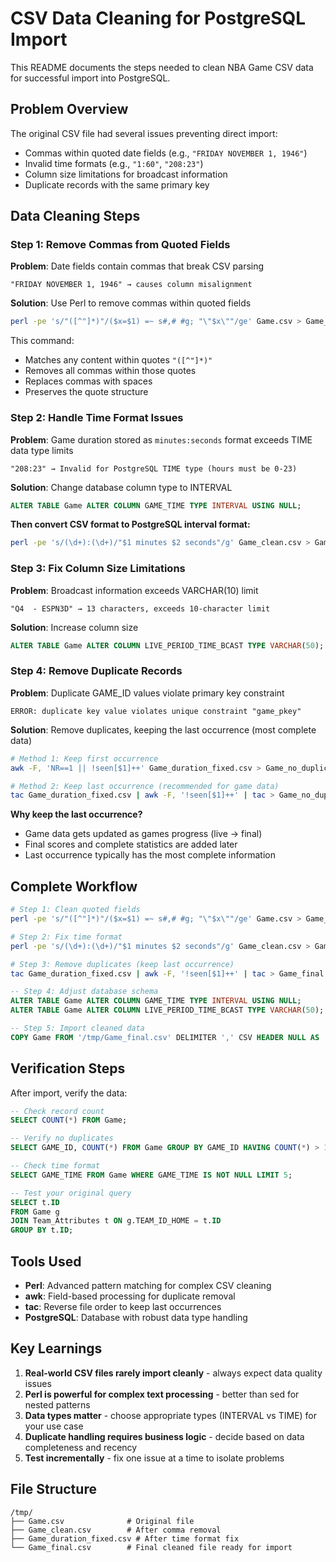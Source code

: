 # CSV Data Cleaning for PostgreSQL Import

This README documents the steps needed to clean NBA Game CSV data for successful import into PostgreSQL.

## Problem Overview

The original CSV file had several issues preventing direct import:
- Commas within quoted date fields (e.g., `"FRIDAY NOVEMBER 1, 1946"`)
- Invalid time formats (e.g., `"1:60"`, `"208:23"`) 
- Column size limitations for broadcast information
- Duplicate records with the same primary key

## Data Cleaning Steps

### Step 1: Remove Commas from Quoted Fields

**Problem**: Date fields contain commas that break CSV parsing
```
"FRIDAY NOVEMBER 1, 1946" → causes column misalignment
```

**Solution**: Use Perl to remove commas within quoted fields
```bash
perl -pe 's/"([^"]*)"/($x=$1) =~ s#,# #g; "\"$x\""/ge' Game.csv > Game_clean.csv
```

This command:
- Matches any content within quotes `"([^"]*)"`
- Removes all commas within those quotes
- Replaces commas with spaces
- Preserves the quote structure

### Step 2: Handle Time Format Issues

**Problem**: Game duration stored as `minutes:seconds` format exceeds TIME data type limits
```
"208:23" → Invalid for PostgreSQL TIME type (hours must be 0-23)
```

**Solution**: Change database column type to INTERVAL
```sql
ALTER TABLE Game ALTER COLUMN GAME_TIME TYPE INTERVAL USING NULL;
```

**Then convert CSV format to PostgreSQL interval format:**
```bash
perl -pe 's/(\d+):(\d+)/"$1 minutes $2 seconds"/g' Game_clean.csv > Game_duration_fixed.csv
```

### Step 3: Fix Column Size Limitations

**Problem**: Broadcast information exceeds VARCHAR(10) limit
```
"Q4  - ESPN3D" → 13 characters, exceeds 10-character limit
```

**Solution**: Increase column size
```sql
ALTER TABLE Game ALTER COLUMN LIVE_PERIOD_TIME_BCAST TYPE VARCHAR(50);
```

### Step 4: Remove Duplicate Records

**Problem**: Duplicate GAME_ID values violate primary key constraint
```
ERROR: duplicate key value violates unique constraint "game_pkey"
```

**Solution**: Remove duplicates, keeping the last occurrence (most complete data)
```bash
# Method 1: Keep first occurrence
awk -F, 'NR==1 || !seen[$1]++' Game_duration_fixed.csv > Game_no_duplicates.csv

# Method 2: Keep last occurrence (recommended for game data)
tac Game_duration_fixed.csv | awk -F, '!seen[$1]++' | tac > Game_no_duplicates.csv
```

**Why keep the last occurrence?**
- Game data gets updated as games progress (live → final)
- Final scores and complete statistics are added later
- Last occurrence typically has the most complete information

## Complete Workflow

```bash
# Step 1: Clean quoted fields
perl -pe 's/"([^"]*)"/($x=$1) =~ s#,# #g; "\"$x\""/ge' Game.csv > Game_clean.csv

# Step 2: Fix time format  
perl -pe 's/(\d+):(\d+)/"$1 minutes $2 seconds"/g' Game_clean.csv > Game_duration_fixed.csv

# Step 3: Remove duplicates (keep last occurrence)
tac Game_duration_fixed.csv | awk -F, '!seen[$1]++' | tac > Game_final.csv
```

```sql
-- Step 4: Adjust database schema
ALTER TABLE Game ALTER COLUMN GAME_TIME TYPE INTERVAL USING NULL;
ALTER TABLE Game ALTER COLUMN LIVE_PERIOD_TIME_BCAST TYPE VARCHAR(50);

-- Step 5: Import cleaned data
COPY Game FROM '/tmp/Game_final.csv' DELIMITER ',' CSV HEADER NULL AS '';
```

## Verification Steps

After import, verify the data:

```sql
-- Check record count
SELECT COUNT(*) FROM Game;

-- Verify no duplicates
SELECT GAME_ID, COUNT(*) FROM Game GROUP BY GAME_ID HAVING COUNT(*) > 1;

-- Check time format
SELECT GAME_TIME FROM Game WHERE GAME_TIME IS NOT NULL LIMIT 5;

-- Test your original query
SELECT t.ID 
FROM Game g 
JOIN Team_Attributes t ON g.TEAM_ID_HOME = t.ID 
GROUP BY t.ID;
```

## Tools Used

- **Perl**: Advanced pattern matching for complex CSV cleaning
- **awk**: Field-based processing for duplicate removal  
- **tac**: Reverse file order to keep last occurrences
- **PostgreSQL**: Database with robust data type handling

## Key Learnings

1. **Real-world CSV files rarely import cleanly** - always expect data quality issues
2. **Perl is powerful for complex text processing** - better than sed for nested patterns
3. **Data types matter** - choose appropriate types (INTERVAL vs TIME) for your use case
4. **Duplicate handling requires business logic** - decide based on data completeness and recency
5. **Test incrementally** - fix one issue at a time to isolate problems

## File Structure
```
/tmp/
├── Game.csv              # Original file
├── Game_clean.csv        # After comma removal
├── Game_duration_fixed.csv # After time format fix
└── Game_final.csv        # Final cleaned file ready for import
```
